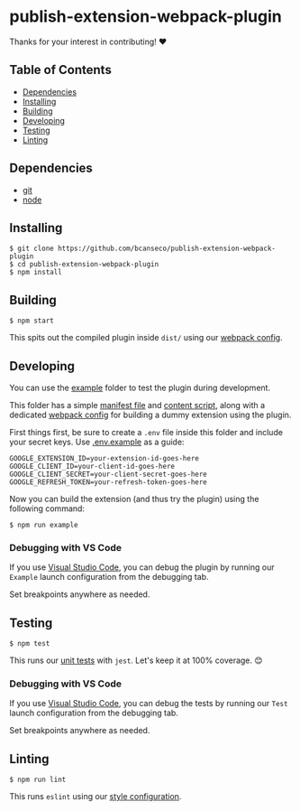 # publish-extension-webpack-plugin

Thanks for your interest in contributing! ❤

## Table of Contents

* [Dependencies](#dependencies)
* [Installing](#installing)
* [Building](#building)
* [Developing](#developing)
* [Testing](#testing)
* [Linting](#linting)

## Dependencies

* [git](https://git-scm.com)
* [node](https://nodejs.org)

## Installing

```console
$ git clone https://github.com/bcanseco/publish-extension-webpack-plugin
$ cd publish-extension-webpack-plugin
$ npm install
```

## Building

```console
$ npm start
```

This spits out the compiled plugin inside `dist/` using our [webpack config](/webpack.config.babel.js).

## Developing

You can use the [example](/example) folder to test the plugin during development.

This folder has a simple [manifest file](/example/manifest.json) and [content script](/example/index.js), along with a dedicated [webpack config](/example/webpack.config.babel.js) for building a dummy extension using the plugin.

First things first, be sure to create a `.env` file inside this folder and include your secret keys. Use [.env.example](/example/.env.example) as a guide:

```dosini
GOOGLE_EXTENSION_ID=your-extension-id-goes-here
GOOGLE_CLIENT_ID=your-client-id-goes-here
GOOGLE_CLIENT_SECRET=your-client-secret-goes-here
GOOGLE_REFRESH_TOKEN=your-refresh-token-goes-here
```

Now you can build the extension (and thus try the plugin) using the following command:

```console
$ npm run example
```

### Debugging with VS Code

If you use [Visual Studio Code](https://code.visualstudio.com/), you can debug the plugin by running our `Example` launch configuration from the debugging tab.

Set breakpoints anywhere as needed.

## Testing

```console
$ npm test
```

This runs our [unit tests](/src/index.spec.js) with `jest`. Let's keep it at 100% coverage. 😊

### Debugging with VS Code

If you use [Visual Studio Code](https://code.visualstudio.com/), you can debug the tests by running our `Test` launch configuration from the debugging tab.

Set breakpoints anywhere as needed.

## Linting

```console
$ npm run lint
```

This runs `eslint` using our [style configuration](/.eslintrc).
